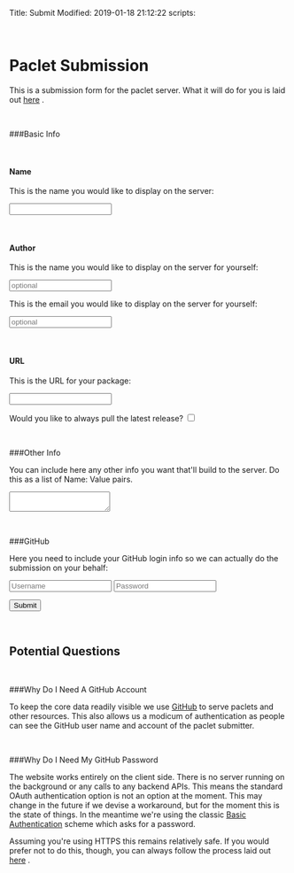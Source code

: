 Title: Submit
Modified: 2019-01-18 21:12:22
scripts: <script src="../theme/js/submit.js"></script>

<a id="pacletsubmission" class="Section" style="width:0;height:0;margin:0;padding:0;">&zwnj;</a>

# Paclet Submission

This is a submission form for the paclet server. What it will do for you is laid out  [here](https://github.com/paclets/PacletServer/wiki/Contributing#updating-paclet) .  

<a id="basicinfo" class="Subsubsection" style="width:0;height:0;margin:0;padding:0;">&zwnj;</a>

###Basic Info

<a id="name" class="Subsubsubsection" style="width:0;height:0;margin:0;padding:0;">&zwnj;</a>

#### Name

This is the name you would like to display on the server:

<input class="submit-text" type="text" id="Name"></input>

<a id="author" class="Subsubsubsection" style="width:0;height:0;margin:0;padding:0;">&zwnj;</a>

#### Author

This is the name you would like to display on the server for yourself:

<input class="submit-text" type="text" id="Author" placeholder="optional"></input>

This is the email you would like to display on the server for yourself:

<input class="submit-text" type="text" id="Email" placeholder="optional"></input>

<a id="url" class="Subsubsubsection" style="width:0;height:0;margin:0;padding:0;">&zwnj;</a>

#### URL

This is the URL for your package:

<input class="submit-text" type="text" id="URL"></input>

Would you like to always pull the latest release? <input type="checkbox" id="ReleaseQ"></input>

<a id="otherinfo" class="Subsubsection" style="width:0;height:0;margin:0;padding:0;">&zwnj;</a>

###Other Info

You can include here any other info you want that'll build to the server. Do this as a list of Name: Value pairs. 

<textarea class="submit-text-area" id="Extra">


</textarea>

<a id="github" class="Subsubsection" style="width:0;height:0;margin:0;padding:0;">&zwnj;</a>

###GitHub

Here you need to include your GitHub login info so we can actually do the submission on your behalf:

<form id="github-login">
 <input class="submit-text" type="text" id="Username" placeholder="Username" autocomplete="username"></input>
 <input class="submit-text" type="password" id="Password" placeholder="Password" autocomplete="current-password"></input>
</form>
<button class="submit-button" type="button" onclick="submit()">Submit</button>

<a id="potentialquestions" class="Subsection" style="width:0;height:0;margin:0;padding:0;">&zwnj;</a>

## Potential Questions

<a id="whydoi" class="Subsubsection" style="width:0;height:0;margin:0;padding:0;">&zwnj;</a>

###Why Do I Need A GitHub Account

To keep the core data readily visible we use  [GitHub](https://github.com/paclets/PacletServer) to serve paclets and other resources. This also allows us a modicum of authentication as people can see the GitHub user name and account of the paclet submitter.

<a id="whydoi" class="Subsubsection" style="width:0;height:0;margin:0;padding:0;">&zwnj;</a>

###Why Do I Need My GitHub Password

The website works entirely on the client side. There is no server running on the background or any calls to any backend APIs. This means the standard OAuth authentication option is not an option at the moment. This may change in the future if we devise a workaround, but for the moment this is the state of things. In the meantime we're using the classic  [Basic Authentication](https://developer.github.com/v3/auth/#basic-authentication) scheme which asks for a password.

Assuming you're using HTTPS this remains relatively safe. If you would prefer not to do this, though, you can always follow the process laid out  [here](https://github.com/paclets/PacletServer/wiki/Contributing#updating-paclet) .